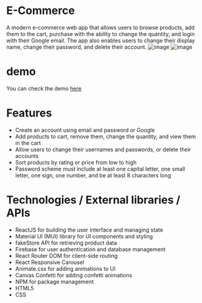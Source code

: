 # E-Commerce
A modern e-commerce web app that allows users to browse products, add them to the cart, purchase with the ability to change the quantity, and login with their Google email. The app also enables users to change their display name, change their password, and delete their account.
![image](https://github.com/Yehya22/react-ecommerce/assets/103425651/771c3bd7-496a-4450-94aa-eacdbe8b3948)
![image](https://github.com/Yehya22/react-ecommerce/assets/103425651/6291aa2a-c5f0-44c7-9910-22211f705a61)


# demo
You can check the demo [here](https://main--y22-react-ecommerce.netlify.app/)

# Features
- Create an account using email and password or Google
- Add products to cart, remove them, change the quantity, and view them in the cart
- Allow users to change their usernames and passwords, or delete their accounts
- Sort products by rating or price from low to high
- Password scheme must include at least one capital letter, one small letter, one sign, one number, and be at least 8 characters long

# Technologies / External libraries / APIs
- ReactJS for building the user interface and managing state
- Material UI (MUI) library for UI components and styling
- fakeStore API for retrieving product data
- Firebase for user authentication and database management
- React Router DOM for client-side routing
- React Responsive Carousel 
- Animate.css for adding animations to UI
- Canvas Confetti for adding confetti animations
- NPM for package management
- HTML5
- CSS 
